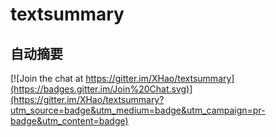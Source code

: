 textsummary
===========
## 自动摘要 ##

[![Join the chat at https://gitter.im/XHao/textsummary](https://badges.gitter.im/Join%20Chat.svg)](https://gitter.im/XHao/textsummary?utm_source=badge&utm_medium=badge&utm_campaign=pr-badge&utm_content=badge)
